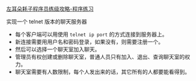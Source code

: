 [左耳朵耗子程序员练级攻略-程序练习](https://coolshell.cn/articles/18360.html)

实现一个 telnet 版本的聊天服务器

- 每个客户端可以用使用 `telnet ip port` 的方式连接到服务器上。
- 新连接需要用用户名和密码登录，如果没有，则需要注册一个。
- 然后可以选择一个聊天室加入聊天。
- 管理员有权创建或删除聊天室，普通人员只有加入、退出、查询聊天室的权力。
- 聊天室需要有人数限制，每个人发出来的话，其它所有的人都要能看得到。
